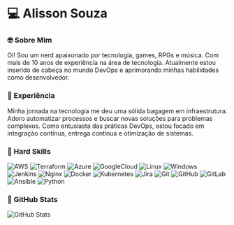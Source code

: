  # 💻 Alisson Souza

### 🤓 Sobre Mim
Oi! Sou um nerd apaixonado por tecnologia, games, RPGs e música. Com mais de 10 anos de experiência na área de tecnologia. Atualmente estou inserido de cabeça no mundo DevOps e aprimorando minhas habilidades como desenvolvedor.

### 📘 Experiência
Minha jornada na tecnologia me deu uma sólida bagagem em infraestrutura. Adoro automatizar processos e buscar novas soluções para problemas complexos. Como entusiasta das práticas DevOps, estou focado em integração contínua, entrega contínua e otimização de sistemas.

### 🔧 Hard Skills
![AWS](https://img.shields.io/badge/AWS-000.svg?style=for-the-badge&logo=amazon-aws&logoColor=white) 
![Terraform](https://img.shields.io/badge/terraform-%235835CC.svg?style=for-the-badge&logo=terraform&logoColor=white) 
![Azure](https://img.shields.io/badge/azure-%230072C6.svg?style=for-the-badge&logo=microsoftazure&logoColor=white) 
![GoogleCloud](https://img.shields.io/badge/GoogleCloud-%234285F4.svg?style=for-the-badge&logo=google-cloud&logoColor=white) 
![Linux](https://img.shields.io/badge/Linux-000?style=for-the-badge&logo=linux&logoColor=FCC624) 
![Windows](https://img.shields.io/badge/Windows-000?style=for-the-badge&logo=windows&logoColor=2CA5E0) 
![Jenkins](https://img.shields.io/badge/jenkins-%232C5263.svg?style=for-the-badge&logo=jenkins&logoColor=white) 
![Nginx](https://img.shields.io/badge/nginx-%23009639.svg?style=for-the-badge&logo=nginx&logoColor=white) 
![Docker](https://img.shields.io/badge/docker-%230db7ed.svg?style=for-the-badge&logo=docker&logoColor=white) 
![Kubernetes](https://img.shields.io/badge/kubernetes-%23326ce5.svg?style=for-the-badge&logo=kubernetes&logoColor=white) 
![Jira](https://img.shields.io/badge/jira-%230A0FFF.svg?style=for-the-badge&logo=jira&logoColor=white) 
![Git](https://img.shields.io/badge/git-%23F05033.svg?style=for-the-badge&logo=git&logoColor=white) 
![GitHub](https://img.shields.io/badge/github-%23121011.svg?style=for-the-badge&logo=github&logoColor=white) 
![GitLab](https://img.shields.io/badge/gitlab-%23181717.svg?style=for-the-badge&logo=gitlab&logoColor=white)
![Ansible](https://img.shields.io/badge/ansible-%231A1918.svg?style=for-the-badge&logo=ansible&logoColor=white)
![Python](https://img.shields.io/badge/python-3670A0?style=for-the-badge&logo=python&logoColor=ffdd54)

### 🐙 GitHub Stats
![GitHub Stats](https://github-readme-stats.vercel.app/api?username=alissong&theme=transparent&bg_color=000&border_color=30A3DC&show_icons=true&icon_color=30A3DC&title_color=E94D5F&text_color=FFF&hide_title=true&hide=stars)
